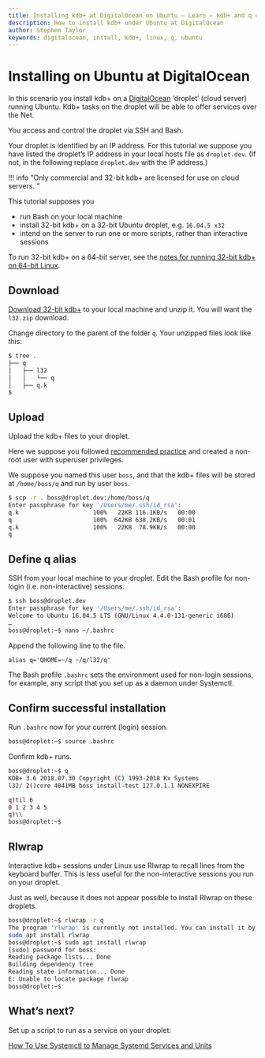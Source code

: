 ```yaml
---
title: Installing kdb+ at DigitalOcean on Ubuntu – Learn – kdb+ and q documentation
description: How to install kdb+ under Ubuntu at DigitalOcean
author: Stephen Taylor
keywords: digitalocean, install, kdb+, linux, q, ubuntu
---
```

# <i class="fab fa-digital-ocean"></i> Installing on Ubuntu at DigitalOcean



In this scenario you install kdb+ on a [DigitalOcean](https://www.digitalocean.com/) ‘droplet’ (cloud server) running Ubuntu. 
Kdb+ tasks on the droplet will be able to offer services over the Net.

You access and control the droplet via SSH and Bash.

Your droplet is identified by an IP address.
For this tutorial we suppose you have listed the droplet’s IP address in your local hosts file as `droplet.dev`. 
(If not, in the following replace `droplet.dev` with the IP address.)

!!! info "Only commercial and 32-bit kdb+ are licensed for use on cloud servers. "

This tutorial supposes you 

-   run Bash on your local machine
-   install 32-bit kdb+ on a 32-bit Ubuntu droplet, e.g. `16.04.5 x32`
-   intend on the server to run one or more scripts, rather than interactive sessions

To run 32-bit kdb+ on a 64-bit server, see the [notes for running 32-bit kdb+ on 64-bit Linux](linux.md#64-bit-or-32-bit).


## <i class="fas fa-download"></i> Download

[Download 32-bit kdb+](https://kx.com/connect-with-us/download/) to your local machine and unzip it. 
You will want the `l32.zip` download. 

Change directory to the parent of the folder `q`.
Your unzipped files look like this: 

```txt
$ tree .
├── q
│   ├── l32
│   │   └── q
│   ├── q.k
$
```


## <i class="fas fa-upload"></i> Upload

Upload the kdb+ files to your droplet. 

Here we suppose you followed [recommended practice](https://www.digitalocean.com/community/tutorials/initial-server-setup-with-ubuntu-16-04) and created a non-root user with superuser privileges. 

We suppose you named this user `boss`, 
and that the kdb+ files will be stored at `/home/boss/q` and run by user `boss`.

```bash
$ scp -r . boss@droplet.dev:/home/boss/q
Enter passphrase for key '/Users/me/.ssh/id_rsa':
q.k                     100%   22KB 116.1KB/s   00:00
q                       100%  642KB 638.2KB/s   00:01
q.k                     100%   22KB  78.9KB/s   00:00
q
```


## <i class="fas fa-code"></i> Define q alias

SSH from your local machine to your droplet. 
Edit the Bash profile for non-login (i.e. non-interactive) sessions. 

```bash
$ ssh boss@droplet.dev
Enter passphrase for key '/Users/me/.ssh/id_rsa':
Welcome to Ubuntu 16.04.5 LTS (GNU/Linux 4.4.0-131-generic i686)
…
boss@droplet:~$ nano ~/.bashrc
```

Append the following line to the file.

```txt
alias q='QHOME=~/q ~/q/l32/q'
```

The Bash profile `.bashrc` sets the environment used for non-login sessions, for example, any script that you set up as a daemon under Systemctl. 


## <i class="fas fa-check"></i> Confirm successful installation

Run `.bashrc` now for your current (login) session.

```bash
boss@droplet:~$ source .bashrc
```

Confirm kdb+ runs.

```bash
boss@droplet:~$ q
KDB+ 3.6 2018.07.30 Copyright (C) 1993-2018 Kx Systems
l32/ 2()core 4041MB boss install-test 127.0.1.1 NONEXPIRE

q)til 6
0 1 2 3 4 5
q)\\
boss@droplet:~$
```


## <i class="fas fa-code"></i> Rlwrap

Interactive kdb+ sessions under Linux use Rlwrap to recall lines from the keyboard buffer. 
This is less useful for the non-interactive sessions you run on your droplet. 

Just as well, because it does not appear possible to install Rlwrap on these droplets.

```bash
boss@droplet:~$ rlwrap -r q
The program 'rlwrap' is currently not installed. You can install it by typing:
sudo apt install rlwrap
boss@droplet:~$ sudo apt install rlwrap
[sudo] password for boss:
Reading package lists... Done
Building dependency tree
Reading state information... Done
E: Unable to locate package rlwrap
boss@droplet:~$
```


## <i class="far fa-hand-point-right"></i> What’s next?

Set up a script to run as a service on your droplet:

[How To Use Systemctl to Manage Systemd Services and Units](https://cloudsupport.digitalocean.com/s/#none|ka21N000000Cp7aQAC)

